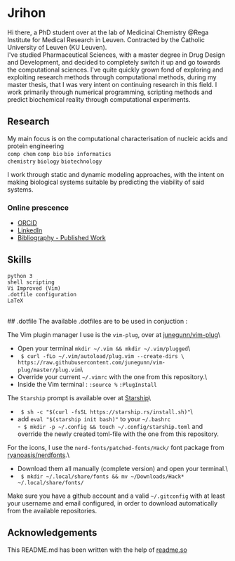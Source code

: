 
# Jrihon

Hi there, a PhD student over at the lab of Medicinal Chemistry @Rega Institute for Medical Research in Leuven. 
Contracted by the Catholic University of Leuven (KU Leuven).\
I've studied Pharmaceutical Sciences, with a master degree in Drug Design and Development, and decided to completely switch it up and go towards the computational sciences. I've quite quickly grown fond of exploring and exploiting research methods through computational methods, during my master thesis, that I was very intent on continuing research in this field. I work primarily through numerical programming, scripting methods and predict biochemical reality through computational experiments.

## Research
My main focus is on the computational characterisation of nucleic acids and protein engineering\
 `comp chem` `comp bio` `bio informatics`\
 `chemistry` `biology` `biotechnology`

I work through static and dynamic modeling approaches, with the intent on making biological systems suitable by predicting the viability of said systems.

### Online prescence
 - [ORCID](https://orcid.org/0000-0002-9207-1556)
 - [LinkedIn](www.linkedin.com/in/jérôme-rihon)
 - [Bibliography - Published Work](http://lirias.kuleuven.be/cv?Username=U0141262)

## Skills

`python 3`\
`shell scripting`\
`Vi Improved (Vim)`\
`.dotfile configuration`\
`LaTeX`

<br/>
## .dotfile
The available .dotfiles are to be used in conjuction :<br/>

The Vim plugin manager I use is the `vim-plug`, over at [junegunn/vim-plug](github.com/junegunn/vim-plug)\
 - Open your terminal `mkdir ~/.vim && mkdir ~/.vim/plugged`\
 - ` $ curl -fLo ~/.vim/autoload/plug.vim --create-dirs \ https://raw.githubusercontent.com/junegunn/vim-plug/master/plug.vim`\
 - Override your current `~/.vimrc` with the one from this repository.\
 - Inside the Vim terminal : `:source %` `:PlugInstall`<br/>

The `Starship` prompt is available over at [Starship](https://starship.rs/)\
 - ` $ sh -c "$(curl -fsSL https://starship.rs/install.sh)"`\
 -  add `eval "$(starship init bash)"` to your `~/.bashrc`\
 -` $ mkdir -p ~/.config && touch ~/.config/starship.toml` and override the newly created toml-file with the one from this repository.<br/>

For the icons, I use the `nerd-fonts/patched-fonts/Hack/` font package from [ryanoasis/nerdfonts](https://github.com/ryanoasis/nerd-fonts).\
 - Download them all manually (complete version) and open your terminal.\
 - ` $ mkdir ~/.local/share/fonts && mv ~/Downloads/Hack* ~/.local/share/fonts/`<br/>

Make sure you have a github account and a valid `~/.gitconfig` with at least your username and email configured, in order to download automatically from the available repositories.<br/>

## Acknowledgements
This README.md has been written with the help of [readme.so](https://readme.so/)

  

